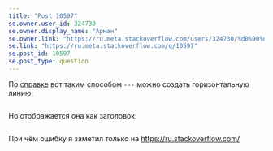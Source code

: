 ```yaml
---
title: "Post 10597"
se.owner.user_id: 324730
se.owner.display_name: "Арман"
se.owner.link: "https://ru.meta.stackoverflow.com/users/324730/%d0%90%d1%80%d0%bc%d0%b0%d0%bd"
se.link: "https://ru.meta.stackoverflow.com/q/10597"
se.post_id: 10597
se.post_type: question
---
```

<p>По <a href="https://ru.stackoverflow.com/editing-help#horizontal-rules">справке</a> вот таким способом <code>---</code> можно создать горизонтальную линию:</p>
<blockquote>
<p><a href="https://i.stack.imgur.com/OV8au.png" rel="nofollow noreferrer"><img src="https://i.stack.imgur.com/OV8au.png" alt="" /></a></p>
</blockquote>
<p>Но отображается она как заголовок:</p>
<blockquote>
<p><a href="https://i.stack.imgur.com/fWG4Z.png" rel="nofollow noreferrer"><img src="https://i.stack.imgur.com/fWG4Z.png" alt="" /></a></p>
</blockquote>
<p>При чём ошибку я заметил только на <a href="https://ru.stackoverflow.com/">https://ru.stackoverflow.com/</a></p>
